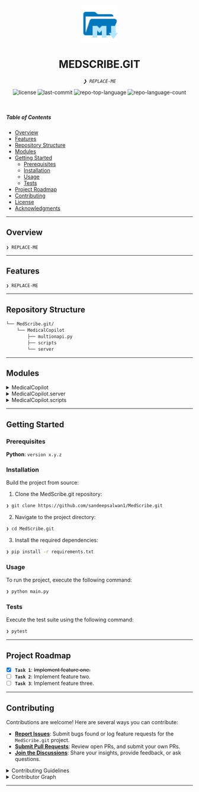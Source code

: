 <p align="center">
  <img src="https://raw.githubusercontent.com/PKief/vscode-material-icon-theme/ec559a9f6bfd399b82bb44393651661b08aaf7ba/icons/folder-markdown-open.svg" width="20%" alt="MEDSCRIBE.GIT-logo">
</p>
<p align="center">
    <h1 align="center">MEDSCRIBE.GIT</h1>
</p>
<p align="center">
    <em><code>❯ REPLACE-ME</code></em>
</p>
<p align="center">
	<img src="https://img.shields.io/github/license/sandeepsalwan1/MedScribe.git?style=default&logo=opensourceinitiative&logoColor=white&color=0080ff" alt="license">
	<img src="https://img.shields.io/github/last-commit/sandeepsalwan1/MedScribe.git?style=default&logo=git&logoColor=white&color=0080ff" alt="last-commit">
	<img src="https://img.shields.io/github/languages/top/sandeepsalwan1/MedScribe.git?style=default&color=0080ff" alt="repo-top-language">
	<img src="https://img.shields.io/github/languages/count/sandeepsalwan1/MedScribe.git?style=default&color=0080ff" alt="repo-language-count">
</p>
<p align="center">
	<!-- default option, no dependency badges. -->
</p>

<br>

#####  Table of Contents

- [ Overview](#-overview)
- [ Features](#-features)
- [ Repository Structure](#-repository-structure)
- [ Modules](#-modules)
- [ Getting Started](#-getting-started)
    - [ Prerequisites](#-prerequisites)
    - [ Installation](#-installation)
    - [ Usage](#-usage)
    - [ Tests](#-tests)
- [ Project Roadmap](#-project-roadmap)
- [ Contributing](#-contributing)
- [ License](#-license)
- [ Acknowledgments](#-acknowledgments)

---

##  Overview

<code>❯ REPLACE-ME</code>

---

##  Features

<code>❯ REPLACE-ME</code>

---

##  Repository Structure

```sh
└── MedScribe.git/
    └── MedicalCopilot
        ├── multionapi.py
        ├── scripts
        └── server
```

---

##  Modules

<details closed><summary>MedicalCopilot</summary>

| File | Summary |
| --- | --- |
| [multionapi.py](https://github.com/sandeepsalwan1/MedScribe.git/blob/main/MedicalCopilot/multionapi.py) | <code>❯ REPLACE-ME</code> |

</details>

<details closed><summary>MedicalCopilot.server</summary>

| File | Summary |
| --- | --- |
| [Dockerfile](https://github.com/sandeepsalwan1/MedScribe.git/blob/main/MedicalCopilot/server/Dockerfile) | <code>❯ REPLACE-ME</code> |
| [pyproject.toml](https://github.com/sandeepsalwan1/MedScribe.git/blob/main/MedicalCopilot/server/pyproject.toml) | <code>❯ REPLACE-ME</code> |
| [voice.py](https://github.com/sandeepsalwan1/MedScribe.git/blob/main/MedicalCopilot/server/voice.py) | <code>❯ REPLACE-ME</code> |
| [poetry.lock](https://github.com/sandeepsalwan1/MedScribe.git/blob/main/MedicalCopilot/server/poetry.lock) | <code>❯ REPLACE-ME</code> |
| [main.py](https://github.com/sandeepsalwan1/MedScribe.git/blob/main/MedicalCopilot/server/main.py) | <code>❯ REPLACE-ME</code> |

</details>

<details closed><summary>MedicalCopilot.scripts</summary>

| File | Summary |
| --- | --- |
| [pyproject.toml](https://github.com/sandeepsalwan1/MedScribe.git/blob/main/MedicalCopilot/scripts/pyproject.toml) | <code>❯ REPLACE-ME</code> |
| [voice_streaming.py](https://github.com/sandeepsalwan1/MedScribe.git/blob/main/MedicalCopilot/scripts/voice_streaming.py) | <code>❯ REPLACE-ME</code> |
| [poetry.lock](https://github.com/sandeepsalwan1/MedScribe.git/blob/main/MedicalCopilot/scripts/poetry.lock) | <code>❯ REPLACE-ME</code> |

</details>

---

##  Getting Started

###  Prerequisites

**Python**: `version x.y.z`

###  Installation

Build the project from source:

1. Clone the MedScribe.git repository:
```sh
❯ git clone https://github.com/sandeepsalwan1/MedScribe.git
```

2. Navigate to the project directory:
```sh
❯ cd MedScribe.git
```

3. Install the required dependencies:
```sh
❯ pip install -r requirements.txt
```

###  Usage

To run the project, execute the following command:

```sh
❯ python main.py
```

###  Tests

Execute the test suite using the following command:

```sh
❯ pytest
```

---

##  Project Roadmap

- [X] **`Task 1`**: <strike>Implement feature one.</strike>
- [ ] **`Task 2`**: Implement feature two.
- [ ] **`Task 3`**: Implement feature three.

---

##  Contributing

Contributions are welcome! Here are several ways you can contribute:

- **[Report Issues](https://github.com/sandeepsalwan1/MedScribe.git/issues)**: Submit bugs found or log feature requests for the `MedScribe.git` project.
- **[Submit Pull Requests](https://github.com/sandeepsalwan1/MedScribe.git/blob/main/CONTRIBUTING.md)**: Review open PRs, and submit your own PRs.
- **[Join the Discussions](https://github.com/sandeepsalwan1/MedScribe.git/discussions)**: Share your insights, provide feedback, or ask questions.

<details closed>
<summary>Contributing Guidelines</summary>

1. **Fork the Repository**: Start by forking the project repository to your github account.
2. **Clone Locally**: Clone the forked repository to your local machine using a git client.
   ```sh
   git clone https://github.com/sandeepsalwan1/MedScribe.git
   ```
3. **Create a New Branch**: Always work on a new branch, giving it a descriptive name.
   ```sh
   git checkout -b new-feature-x
   ```
4. **Make Your Changes**: Develop and test your changes locally.
5. **Commit Your Changes**: Commit with a clear message describing your updates.
   ```sh
   git commit -m 'Implemented new feature x.'
   ```
6. **Push to github**: Push the changes to your forked repository.
   ```sh
   git push origin new-feature-x
   ```
7. **Submit a Pull Request**: Create a PR against the original project repository. Clearly describe the changes and their motivations.
8. **Review**: Once your PR is reviewed and approved, it will be merged into the main branch. Congratulations on your contribution!
</details>

<details closed>
<summary>Contributor Graph</summary>
<br>
<p align="left">
   <a href="https://github.com{/sandeepsalwan1/MedScribe.git/}graphs/contributors">
      <img src="https://contrib.rocks/image?repo=sandeepsalwan1/MedScribe.git">
   </a>
</p>
</details>

---
